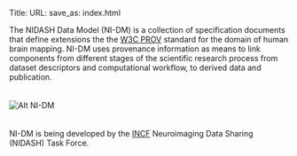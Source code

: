 Title:
URL:
save_as: index.html

The NIDASH Data Model (NI-DM) is a collection of specification documents that define extensions the the [W3C PROV](http://www.w3.org/TR/prov-primer/) standard for the domain of human brain mapping. NI-DM uses provenance information as means to link components from different stages of the scientific research process from dataset descriptors and computational workflow, to derived data and publication.
</br>
</br>
</br>
![Alt NI-DM](specs/Figure_1.png "NI-DM Provenance Information Graph")
</br>
</br>
</br>
NI-DM is being developed by the [INCF](http://www.incf.org) Neuroimaging Data Sharing (NIDASH) Task Force.

